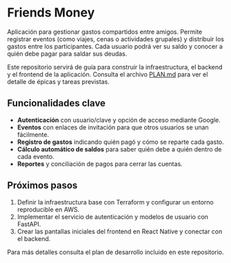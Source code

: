 # Friends Money

Aplicación para gestionar gastos compartidos entre amigos. Permite registrar eventos (como viajes, cenas o actividades grupales) y distribuir los gastos entre los participantes. Cada usuario podrá ver su saldo y conocer a quién debe pagar para saldar sus deudas.

Este repositorio servirá de guía para construir la infraestructura, el backend y el frontend de la aplicación. Consulta el archivo [PLAN.md](PLAN.md) para ver el detalle de épicas y tareas previstas.

## Funcionalidades clave

- **Autenticación** con usuario/clave y opción de acceso mediante Google.
- **Eventos** con enlaces de invitación para que otros usuarios se unan fácilmente.
- **Registro de gastos** indicando quién pagó y cómo se reparte cada gasto.
- **Cálculo automático de saldos** para saber quién debe a quién dentro de cada evento.
- **Reportes** y conciliación de pagos para cerrar las cuentas.

## Próximos pasos

1. Definir la infraestructura base con Terraform y configurar un entorno reproducible en AWS.
2. Implementar el servicio de autenticación y modelos de usuario con FastAPI.
3. Crear las pantallas iniciales del frontend en React Native y conectar con el backend.

Para más detalles consulta el plan de desarrollo incluido en este repositorio.
